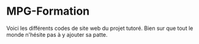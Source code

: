 # MPG-Formation
Voici les différents codes de site web du projet tutoré. Bien sur que tout le monde n'hésite pas à y ajouter sa patte.
